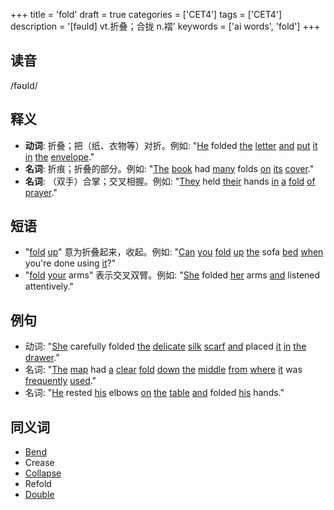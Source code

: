 +++
title = 'fold'
draft = true
categories = ['CET4']
tags = ['CET4']
description = '[fəuld] vt.折叠；合拢 n.褶'
keywords = ['ai words', 'fold']
+++

## 读音
/fəʊld/

## 释义
- **动词**: 折叠；把（纸、衣物等）对折。例如: "[He](/zh/post/he/) folded [the](/zh/post/the/) [letter](/zh/post/letter/) [and](/zh/post/and/) [put](/zh/post/put/) [it](/zh/post/it/) [in](/zh/post/in/) [the](/zh/post/the/) [envelope](/zh/post/envelope/)."
- **名词**: 折痕；折叠的部分。例如: "[The](/zh/post/the/) [book](/zh/post/book/) had [many](/zh/post/many/) folds [on](/zh/post/on/) [its](/zh/post/its/) [cover](/zh/post/cover/)."
- **名词**: （双手）合掌；交叉相握。例如: "[They](/zh/post/they/) held [their](/zh/post/their/) hands [in](/zh/post/in/) [a](/zh/post/a/) [fold](/zh/post/fold/) [of](/zh/post/of/) [prayer](/zh/post/prayer/)."

## 短语
- "[fold](/zh/post/fold/) [up](/zh/post/up/)" 意为折叠起来，收起。例如: "[Can](/zh/post/can/) [you](/zh/post/you/) [fold](/zh/post/fold/) [up](/zh/post/up/) [the](/zh/post/the/) sofa [bed](/zh/post/bed/) [when](/zh/post/when/) you're done using [it](/zh/post/it/)?"
- "[fold](/zh/post/fold/) [your](/zh/post/your/) arms" 表示交叉双臂。例如: "[She](/zh/post/she/) folded [her](/zh/post/her/) arms [and](/zh/post/and/) listened attentively."

## 例句
- 动词: "[She](/zh/post/she/) carefully folded [the](/zh/post/the/) [delicate](/zh/post/delicate/) [silk](/zh/post/silk/) [scarf](/zh/post/scarf/) [and](/zh/post/and/) placed [it](/zh/post/it/) [in](/zh/post/in/) [the](/zh/post/the/) [drawer](/zh/post/drawer/)."
- 名词: "[The](/zh/post/the/) [map](/zh/post/map/) had [a](/zh/post/a/) [clear](/zh/post/clear/) [fold](/zh/post/fold/) [down](/zh/post/down/) [the](/zh/post/the/) [middle](/zh/post/middle/) [from](/zh/post/from/) [where](/zh/post/where/) [it](/zh/post/it/) was [frequently](/zh/post/frequently/) [used](/zh/post/used/)."
- 名词: "[He](/zh/post/he/) rested [his](/zh/post/his/) elbows [on](/zh/post/on/) [the](/zh/post/the/) [table](/zh/post/table/) [and](/zh/post/and/) folded [his](/zh/post/his/) hands."

## 同义词
- [Bend](/zh/post/bend/)
- Crease
- [Collapse](/zh/post/collapse/)
- Refold
- [Double](/zh/post/double/)
